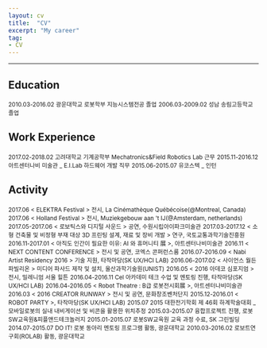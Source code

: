 ```yaml
---
layout: cv
title:  "CV"
excerpt: "My career"
tag:
- CV
---
```

<hr />
<h2> Education</h2>
<small>2010.03-2016.02	광운대학교 로봇학부 지능시스템전공 졸업</small>
<small>2006.03-2009.02	성남 송림고등학교 졸업</small><br />

<h2> Work Experience</h2>
<small>2017.02-2018.02	고려대학교 기계공학부 Mechatronics&Field Robotics Lab 근무</small>
<small>2015.11-2016.12	아트센터나비 미술관 _ E.I.Lab 하드웨어 개발 직무</small>
<small>2015.06-2015.07	유코스텍 _ 인턴</small><br />

<h2> Activity</h2>
<small>2017.06	< ELEKTRA Festival > 전시, La Cinémathèque Québécoise(@Montreal, Canada)</small>
<small>2017.06	< Holland Festival > 전시, Muziekgebouw aan 't IJ(@Amsterdam, netherlands)</small>
<small>2017.05-2017.06 < 로보틱스와 디지털 사운드 > 공연, 수원시립아이파크미술관</small>
<small>2017.03-2017.12 < 소형 건축물 및 비정형 부재 대상 3D 프린팅 설계, 재료 및 장비 개발 > 연구, 국토교통과학기술진흥원</small>
<small>2016.11-2017.01	< 아직도 인간이 필요한 이유: AI 와 휴머니티 展 >, 아트센터나비미술관</small>
<small>2016.11	< NEXT CONTENT CONFERENCE > 전시 및 공연, 코엑스 콘퍼런스룸</small>
<small>2016.07-2016.09	< Nabi Artist Residency 2016 > 기술 지원, 타작마당(SK UX/HCI LAB)</small>
<small>2016.06-2017.02 < 사이언스 월든 파빌리온 > 미디어 파사드 제작 및 설치, 울산과학기술원(UNIST)</small>
<small>2016.05	< 2016 아데코 심포지엄 > 전시, 밀레니엄 서울 힐튼</small>
<small>2016.04-2016.11	Cel 아카데미 테크 수업 및 멘토링 진행, 타작마당(SK UX/HCI LAB)</small>
<small>2016.04-2016.05	< Robot Theatre : B급 로봇전시회展 >, 아트센터나비미술관</small>
<small>2016.03	< 2016 CREATOR RUNWAY > 전시 및 공연, 문화창조벤처단지</small>
<small>2015.12-2016.01	< ROBOT PARTY >, 타작마당(SK UX/HCI LAB)</small>
<small>2015.07	2015 대한전기학회 제 46회 하계학술대회 _ 모바일로봇의 실내 내비게이션 및 비콘을 활용한 위치추정</small>
<small>2015.03-2015.07	융합프로젝트 진행, 로봇SW교육원&피플앤드테크놀러지</small>
<small>2015.01-2015.07	로봇SW교육원 교육 과정 수료, SK 그린빌딩</small>
<small>2014.07-2015.07	DO IT! 로봇 동아리 멘토링 프로그램 활동, 광운대학교</small>
<small>2010.03-2016.02	로보트연구회(ROLAB) 활동, 광운대학교</small><br />
